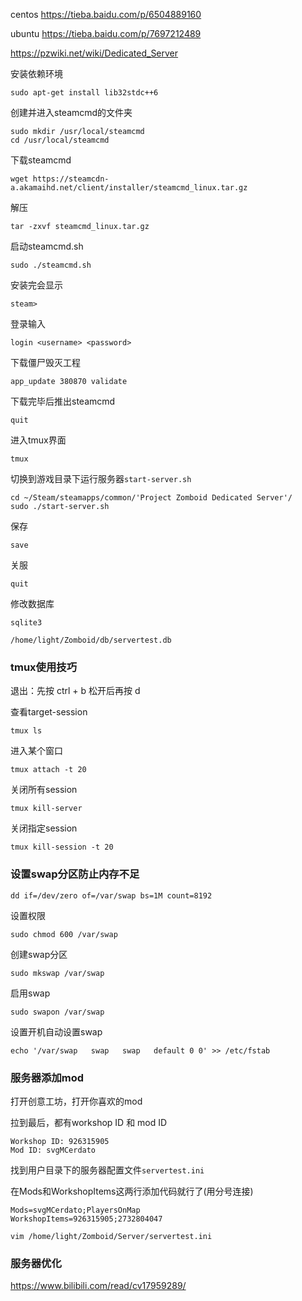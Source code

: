 centos https://tieba.baidu.com/p/6504889160

ubuntu https://tieba.baidu.com/p/7697212489

https://pzwiki.net/wiki/Dedicated_Server

安装依赖环境

```
sudo apt-get install lib32stdc++6
```

创建并进入steamcmd的文件夹

```
sudo mkdir /usr/local/steamcmd
cd /usr/local/steamcmd
```

下载steamcmd

```
wget https://steamcdn-a.akamaihd.net/client/installer/steamcmd_linux.tar.gz
```

解压

```
tar -zxvf steamcmd_linux.tar.gz
```

启动steamcmd.sh

```
sudo ./steamcmd.sh
```

安装完会显示

```
steam>
```

登录输入

```
login <username> <password>
```

下载僵尸毁灭工程

```
app_update 380870 validate
```

下载完毕后推出steamcmd

```
quit
```

进入tmux界面

```
tmux
```

切换到游戏目录下运行服务器`start-server.sh`

```
cd ~/Steam/steamapps/common/'Project Zomboid Dedicated Server'/
sudo ./start-server.sh
```

保存

```
save
```



关服

```
quit
```

修改数据库

```
sqlite3
```



```
/home/light/Zomboid/db/servertest.db
```





### tmux使用技巧

退出：先按 ctrl + b 松开后再按 d

查看target-session

```
tmux ls
```

进入某个窗口

```
tmux attach -t 20
```

关闭所有session

```
tmux kill-server
```

关闭指定session

```
tmux kill-session -t 20
```

### 设置swap分区防止内存不足

```
dd if=/dev/zero of=/var/swap bs=1M count=8192
```

设置权限

```
sudo chmod 600 /var/swap
```

创建swap分区

```
sudo mkswap /var/swap
```

启用swap

```
sudo swapon /var/swap
```

设置开机自动设置swap

```
echo '/var/swap   swap   swap   default 0 0' >> /etc/fstab
```

### 服务器添加mod

打开创意工坊，打开你喜欢的mod

拉到最后，都有workshop ID 和 mod ID

```
Workshop ID: 926315905
Mod ID: svgMCerdato
```

找到用户目录下的服务器配置文件`servertest.ini`

在Mods和WorkshopItems这两行添加代码就行了(用分号连接)

```
Mods=svgMCerdato;PlayersOnMap
WorkshopItems=926315905;2732804047
```



```
vim /home/light/Zomboid/Server/servertest.ini
```



### 服务器优化

https://www.bilibili.com/read/cv17959289/
